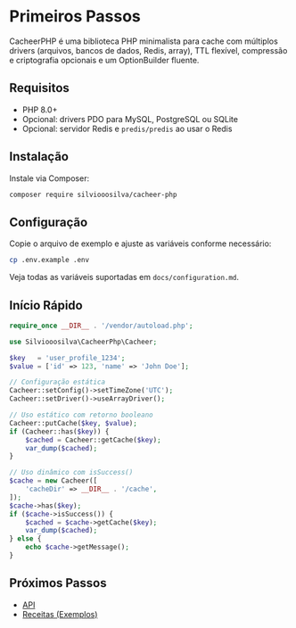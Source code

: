 # Primeiros Passos

CacheerPHP é uma biblioteca PHP minimalista para cache com múltiplos drivers (arquivos, bancos de dados, Redis, array), TTL flexível, compressão e criptografia opcionais e um OptionBuilder fluente.

## Requisitos

- PHP 8.0+
- Opcional: drivers PDO para MySQL, PostgreSQL ou SQLite
- Opcional: servidor Redis e `predis/predis` ao usar o Redis

## Instalação

Instale via Composer:

```sh
composer require silviooosilva/cacheer-php
```

## Configuração

Copie o arquivo de exemplo e ajuste as variáveis conforme necessário:

```sh
cp .env.example .env
```

Veja todas as variáveis suportadas em `docs/configuration.md`.

## Início Rápido

```php
require_once __DIR__ . '/vendor/autoload.php';

use Silviooosilva\CacheerPhp\Cacheer;

$key   = 'user_profile_1234';
$value = ['id' => 123, 'name' => 'John Doe'];

// Configuração estática
Cacheer::setConfig()->setTimeZone('UTC');
Cacheer::setDriver()->useArrayDriver();

// Uso estático com retorno booleano
Cacheer::putCache($key, $value);
if (Cacheer::has($key)) {
    $cached = Cacheer::getCache($key);
    var_dump($cached);
}

// Uso dinâmico com isSuccess()
$cache = new Cacheer([
    'cacheDir' => __DIR__ . '/cache',
]);
$cache->has($key);
if ($cache->isSuccess()) {
    $cached = $cache->getCache($key);
    var_dump($cached);
} else {
    echo $cache->getMessage();
}
```

## Próximos Passos

- [API](./api/referencia.md)
- [Receitas (Exemplos)](./recipes/exemplos.md)

